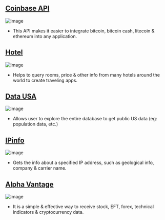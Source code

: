 ## <a href="https://developers.coinbase.com"> Coinbase API </a>
![image](https://user-images.githubusercontent.com/92979885/197609805-65745c9d-0695-4757-b8ee-06b9020dbf33.png)
* This API makes it easier to integrate bitcoin, bitcoin cash, litecoin & ethereum into any application.

## <a href="https://rapidapi.com/apidojo/api/hotels4"> Hotel </a>
![image](https://user-images.githubusercontent.com/92979885/197609871-4a971874-cc80-4a15-9200-166f0ee27506.png)
* Helps to query rooms, price & other info from many hotels around the world to create traveling apps.

## <a href="https://datausa.io/about/api"> Data USA </a>
![image](https://user-images.githubusercontent.com/92979885/197609908-f0ab4f46-89e6-4220-a0f5-d0fcc3193b03.png)
* Allows user to explore the entire database to get public US data (eg: population data, etc.)

## <a href="https://ipinfo.io/developers"> IPinfo </a>
![image](https://user-images.githubusercontent.com/92979885/197609942-1ab228c4-8995-4ce2-b576-eaf4af343830.png)
* Gets the info about a specified IP address, such as geological info, company & carrier name.

## <a href="https://rapidapi.com/alphavantage/api/alpha-vantage">Alpha Vantage </a>
![image](https://user-images.githubusercontent.com/92979885/197610024-0864c827-47d1-406b-9c09-1712b3982e35.png)
* It is a simple & effective way to receive stock, EFT, forex, technical indicators & cryptocurrency data.
